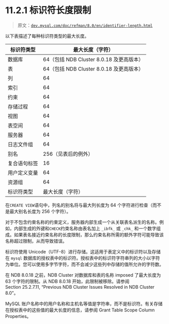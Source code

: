 # 11.2.1 标识符长度限制

> 原文：[`dev.mysql.com/doc/refman/8.0/en/identifier-length.html`](https://dev.mysql.com/doc/refman/8.0/en/identifier-length.html)

以下表描述了每种标识符类型的最大长度。

| 标识符类型 | 最大长度（字符） |
| --- | --- |
| 数据库 | 64（包括 NDB Cluster 8.0.18 及更高版本） |
| 表 | 64（包括 NDB Cluster 8.0.18 及更高版本） |
| 列 | 64 |
| 索引 | 64 |
| 约束 | 64 |
| 存储过程 | 64 |
| 视图 | 64 |
| 表空间 | 64 |
| 服务器 | 64 |
| 日志文件组 | 64 |
| 别名 | 256（见表后的例外） |
| 复合语句标签 | 16 |
| 用户定义变量 | 64 |
| 资源组 | 64 |
| 标识符类型 | 最大长度（字符） |

在`CREATE VIEW`语句中，列名的别名将与最大列长度为 64 个字符进行检查（而不是最大别名长度为 256 个字符）。

对于不包含约束名称的约束定义，服务器内部生成一个从关联表名派生的名称。例如，内部生成的外键和`CHECK`约束名称由表名加上 `_ibfk_` 或 `_chk_` 和一个数字组成。如果表名接近约束名称的长度限制，那么约束名称所需的额外字符可能导致该名称超过限制，从而导致错误。

标识符使用 Unicode（UTF-8）进行存储。这适用于表定义中的标识符以及存储在 `mysql` 数据库的授权表中的标识符。授权表中的标识符字符串列的大小以字符为单位。您可以使用多字节字符，而不会减少这些列中存储的值所允许的字符数。

在 NDB 8.0.18 之前，NDB Cluster 对数据库和表的名称 imposed 了最大长度为 63 个字符的限制。从 NDB 8.0.18 开始，此限制被移除。请参阅 Section 25.2.7.11, “Previous NDB Cluster Issues Resolved in NDB Cluster 8.0”。

MySQL 账户名称中的用户名称和主机名等值是字符串，而不是标识符。有关存储在授权表中的这些值的最大长度的信息，请参阅 Grant Table Scope Column Properties。

